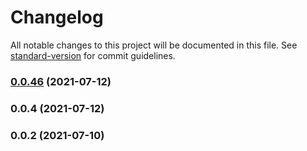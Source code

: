 # Changelog

All notable changes to this project will be documented in this file. See [standard-version](https://github.com/conventional-changelog/standard-version) for commit guidelines.

### [0.0.46](https://github.com/jgtb313/fast-serverless-framework/compare/v0.0.4...v0.0.46) (2021-07-12)



### 0.0.4 (2021-07-12)



### 0.0.2 (2021-07-10)
